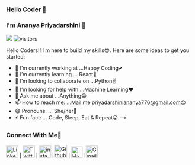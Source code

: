 ### Hello Coder 👋
### I'm Ananya Priyadarshini 🤩
![](https://komarev.com/ghpvc/?username=8&ananyasahoo&color=green)
![visitors](https://visitor-badge.laobi.icu/badge?page_id=TheDudeThatCode)

Hello Coders!! I m here to build my skills😎.
Here are some ideas to get you started:

- 🔭 I’m currently working at ...Happy Coding✔
- 🌱 I’m currently learning ... React🤞
- 👯 I’m looking to collaborate on ...Python✌
- 🤔 I’m looking for help with ...Machine Learning❤
- 💬 Ask me about ...Anything😁
- 📫 How to reach me: ...Mail me priyadarshiniananya776@gmail.com😊
- 😄 Pronouns: ... She/her👩
- ⚡ Fun fact: ... Code, Sleep, Eat & Repeat😜
-->

### Connect With Me🤩

[<img src="https://github.com/TheDudeThatCode/TheDudeThatCode/blob/master/Assets/Linkedin.svg" alt="Linkedin Logo" width="32">](https://www.linkedin.com/in/ananya-priyadarshini-992509149/) | [<img src="https://github.com/TheDudeThatCode/TheDudeThatCode/blob/master/Assets/Twitter.svg" alt="Twitter Logo" width="32">](https://twitter.com/priyada43675964) | [<img src="https://github.com/TheDudeThatCode/TheDudeThatCode/blob/master/Assets/Instagram.svg" alt="instagram logo" width="32">](https://www.instagram.com/bloosm_honeypie/)| [<img src="https://cdn.svgporn.com/logos/github-icon.svg" alt="Github logo" width="34">](https://github.com/ananyasahoo) | [<img src="https://github.com/TheDudeThatCode/TheDudeThatCode/blob/master/Assets/HackerRank.svg" alt="HackerRank Logo" width="30">](https://www.hackerrank.com/priyadarshinian2) |[<img src="https://github.com/TheDudeThatCode/TheDudeThatCode/blob/master/Assets/Gmail.svg" alt="Gmail logo" height="32">](mailto:priyadarshiniananya776@gai.com)

